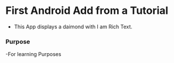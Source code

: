 # First Android Add from a Tutorial

- This App displays a daimond with I am Rich Text.

### Purpose

-For learning Purposes

